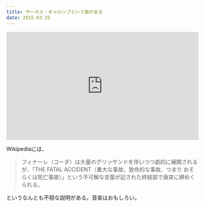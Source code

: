 ```yaml
---
title: サーカス・ギャロップという曲がある
date: 2015-03-25
---
```


<iframe style="width:100%; aspect-ratio:16/9; height:auto; border:0;" src="https://www.youtube.com/embed/vBZ89W35UvE" frameborder="0" allowfullscreen noci></iframe>

Wikipediaには、

> フィナーレ（コーダ）は大量のグリッサンドを伴いつつ劇的に展開されるが、「THE FATAL ACCIDENT（重大な事故、致命的な事故、つまり おそらくは死亡事故）」という不可解な言葉が記された終結部で唐突に締めくられる。

というなんとも不穏な説明がある。音楽はおもしろい。
